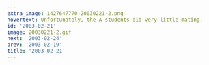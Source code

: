 ```yaml
---
extra_image: 1427647770-20030221-2.png
hovertext: Unfortunately, the A students did very little mating.
id: '2003-02-21'
image: 20030221-2.gif
next: '2003-02-24'
prev: '2003-02-19'
title: '2003-02-21'
---
```

